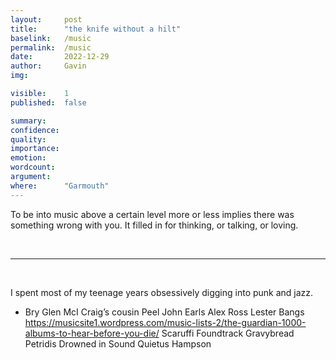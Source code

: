 ```yaml
---
layout:     post
title:      "the knife without a hilt"
baselink:   /music
permalink:  /music
date:       2022-12-29
author:     Gavin   
img:        

visible:    1
published:  false

summary:    
confidence: 
quality:    
importance: 
emotion:    
wordcount:  
argument:   
where:      "Garmouth"
---
```


To be into music above a certain level more or less implies there was something wrong with you. It filled in for thinking, or talking, or loving.

<br>

---

<br>

I spent most of my teenage years obsessively digging into punk and jazz. 

* Bry 
Glen McI
Craig’s cousin
Peel
John Earls
Alex Ross
Lester Bangs 
https://musicsite1.wordpress.com/music-lists-2/the-guardian-1000-albums-to-hear-before-you-die/
Scaruffi
Foundtrack
Gravybread
Petridis
Drowned in Sound
Quietus
Hampson
